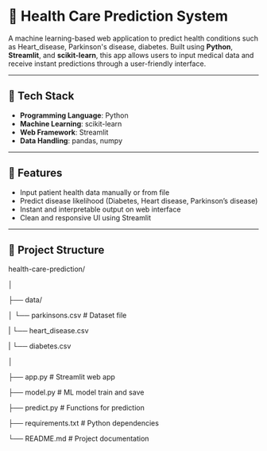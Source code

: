 # 🏥 Health Care Prediction System

A machine learning-based web application to predict health conditions such as Heart_disease, Parkinson's disease, diabetes. Built using **Python**, **Streamlit**, and **scikit-learn**, this app allows users to input medical data and receive instant predictions through a user-friendly interface.

---

## 🔧 Tech Stack

- **Programming Language**: Python
- **Machine Learning**: scikit-learn
- **Web Framework**: Streamlit
- **Data Handling**: pandas, numpy

---

## 🎯 Features

- Input patient health data manually or from file
- Predict disease likelihood (Diabetes, Heart disease, Parkinson’s disease)
- Instant and interpretable output on web interface
- Clean and responsive UI using Streamlit

---

## 📁 Project Structure

health-care-prediction/

│

├── data/

│ └── parkinsons.csv # Dataset file

| └── heart_disease.csv 

| └── diabetes.csv

│

├── app.py # Streamlit web app

├── model.py # ML model train and save

├── predict.py # Functions for prediction

├── requirements.txt # Python dependencies

└── README.md # Project documentation

